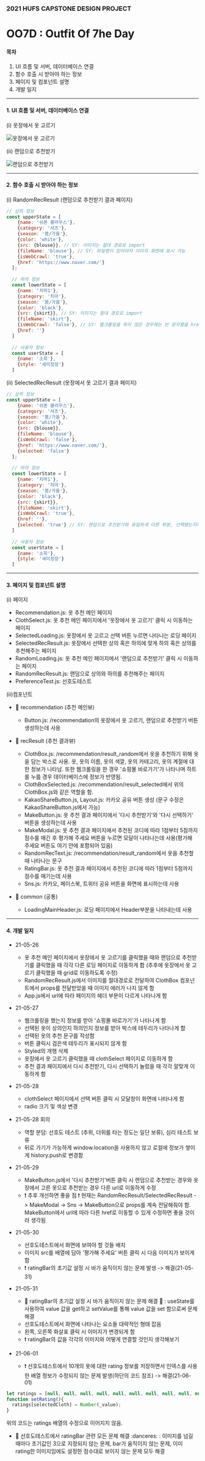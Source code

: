 ### 2021 HUFS CAPSTONE DESIGN PROJECT
# OO7D : Outfit Of 7he Day

#### 목차
1. UI 흐름 및 서버, 데이터베이스 연결
2. 함수 호출 시 받아야 하는 정보
3. 페이지 및 컴포넌트 설명
4. 개발 일지

***

#### 1. UI 흐름 및 서버, 데이터베이스 연결

(i) 옷장에서 옷 고르기

![옷장에서 옷 고르기](https://user-images.githubusercontent.com/38969686/119990213-08ccb380-c003-11eb-94b8-4a8726bdefd2.jpg)

(ii) 랜덤으로 추천받기

![랜덤으로 추천받기](https://user-images.githubusercontent.com/38969686/119990226-0c603a80-c003-11eb-9bea-05af875e02da.jpg)

***

#### 2. 함수 호출 시 받아야 하는 정보

(i) RandomRecResult (랜덤으로 추천받기 결과 페이지)
```javascript
// 상의 정보
const upperState = [
    {name: '쉬폰 블라우스'},
    {category: '셔츠'},
    {season: '봄/가을'},
    {color: 'white'},
    {src: {blouse}}, // SY: 이미지는 절대 경로로 import
    {fileName: 'blouse'}, // SY: 파일명이 있어야지 이미지 화면에 표시 가능
    {isWebCrawl: 'true'},
    {href: 'https://www.naver.com/'}
  ];
  
  // 하의 정보
  const lowerState = [
    {name: '치마1'},
    {category: '치마'},
    {season: '봄/가을'},
    {color: 'black'},
    {src: {skirt}}, // SY: 이미지는 절대 경로로 import
    {fileName: 'skirt'},
    {isWebCrawl: 'false'}, // SY: 웹크롤링을 하지 않은 경우에는 빈 문자열을 href로 받아야 함
    {href: ''}
  ]
  
  // 사용자 정보
  const userState = [
    {name: '소희'},
    {style: '세미정장'}
  ]
  ```

(ii) SelectedRecResult (옷장에서 옷 고르기 결과 페이지)
```javascript
// 상의 정보
const upperState = [
    {name: '쉬폰 블라우스'},
    {category: '셔츠'},
    {season: '봄/가을'},
    {color: 'white'},
    {src: {blouse}},
    {fileName: 'blouse'},
    {isWebCrawl: 'false'},
    {href: 'https://www.naver.com/'},
    {selected: 'false'}
  ];
  
  // 하의 정보
  const lowerState = [
    {name: '치마1'},
    {category: '치마'},
    {season: '봄/가을'},
    {color: 'black'},
    {src: {skirt}},
    {fileName: 'skirt'},
    {isWebCrawl: 'true'},
    {href: ''},
    {selected: 'true'} // SY: 랜덤으로 추천받기와 유일하게 다른 부분, 선택됐는지에 대한 정보 받아야 함
  ]
  
  // 사용자 정보
  const userState = [
    {name: '소희'},
    {style: '세미정장'}
  ]
```

***

#### 3. 페이지 및 컴포넌트 설명
(i) 페이지
- Recommendation.js: 옷 추천 메인 페이지
- ClothSelect.js: 옷 추천 메인 페이지에서 '옷장에서 옷 고르기' 클릭 시 이동하는 페이지
- SelectedLoading.js: 옷장에서 옷 고르고 선택 버튼 누르면 나타나는 로딩 페이지
- SelectedRecResult.js: 옷장에서 선택한 상의 혹은 하의에 맞게 하의 혹은 상의를 추천해주는 페이지
- RandomLoading.js: 옷 추천 메인 페이지에서 '랜덤으로 추천받기' 클릭 시 이동하는 페이지
- RandomRecResult.js: 랜덤으로 상의와 하의를 추천해주는 페이지
- PreferenceTest.js: 선호도테스트 

(ii)컴포넌트
- :seedling: recommendation (추천 메인뷰)
  - Button.js: /recommendation의 옷장에서 옷 고르기, 랜덤으로 추천받기 버튼 생성하는데 사용

- :seedling: recResult (추천 결과뷰)
  - ClothBox.js: /recommendation/result_random에서 옷을 추천하기 위해 옷을 담는 박스로 사용. 옷, 옷의 이름, 옷의 색깔, 옷의 카테고리, 옷의 계절에 대한 정보가 나타남. 또한 웹크롤링을 한 경우 '쇼핑몰 바로가기'가 나타나며 하트를 누를 경우 데이터베이스에 정보가 반영됨.
  - ClothBoxSelected.js: /recommendation/result_selected에서 위의 ClothBox.js와 같은 역할을 함.
  - KakaoShareButton.js, Layout.js: 카카오 공유 버튼 생성 (문구 수정은 KakaoShareButton.js에서 가능)
  - MakeButton.js: 옷 추천 결과 페이지에서 '다시 추천받기'와 '다시 선택하기' 버튼을 생성하는데 사용
  - MakeModal.js: 옷 추천 결과 페이지에서 추천된 코디에 따라 1점부터 5점까지 점수를 매긴 후 평가해 주세요 버튼을 누르면 모달이 나타나는데 사용(평가해 주세요 버튼도 여기 안에 포함되어 있음)
  - RandomRecText.js: /recommendation/result_random에서 옷을 추천할 때 나타나는 문구
  - RatingBar.js: 옷 추천 결과 페이지에서 추천된 코디에 따라 1점부터 5점까지 점수를 매기는데 사용
  - Sns.js: 카카오, 페이스북, 트위터 공유 버튼을 화면에 표시하는데 사용

- :seedling: common (공통)
  - LoadingMainHeader.js: 로딩 페이지에서 Header부분을 나타내는데 사용 

***

#### 4. 개발 일지

- 21-05-26
  - 옷 추천 메인 페이지에서 옷장에서 옷 고르기를 클릭했을 때와 랜덤으로 추천받기를 클릭했을 때 각각 다른 로딩 페이지로 이동하게 함 (추후에 옷장에서 옷 고르기 클릭했을 때 grid로 이동하도록 수정)
  - RandomRecResult.js에서 이미지를 절대경로로 전달하여 ClothBox 컴포넌트에서 props를 전달받았을 때 이미지 에러가 나지 않게 함
  - App.js에서 url에 따라 페이지의 헤더 부분이 다르게 나타나게 함

- 21-05-27
  - 웹크롤링을 했는지 정보를 받아 '쇼핑몰 바로가기'가 나타나게 함
  - 선택된 옷이 상의인지 하의인지 정보를 받아 박스에 테두리가 나타나게 함
  - 선택된 옷의 추천 문구를 작성함
  - 버튼 클릭시 검은색 테두리가 표시되지 않게 함
  - Styled의 개행 삭제
  - 옷장에서 옷 고르기 클릭했을 때 clothSelect 페이지로 이동하게 함
  - 추천 결과 페이지에서 다시 추천받기, 다시 선택하기 눌렀을 때 각각 알맞게 이동하게 함

- 21-05-28
  - clothSelect 페이지에서 선택 버튼 클릭 시 모달창이 화면에 나타나게 함
  - radio 크기 및 색상 변경

- 21-05-28 회의
  - 역할 분담: 선호도 테스트 (추위, 더위를 타는 정도는 일단 보류), 심리 테스트 보류
  - 뒤로 가기가 가능하게 window.location을 사용하지 않고 로컬에 정보가 쌓이게 history.push로 변경함

- 21-05-29
  - MakeButton.js에서 '다시 추천받기'버튼 클릭 시 랜덤으로 추천받는 경우와 옷장에서 고른 옷으로 추천받는 경우 다른 url로 이동하게 수정
  - :exclamation: 추후 개선하면 좋을 점 :exclamation: 현재는 RandomRecResult/SelectedRecResult -> MakeModal -> Sns -> MakeButton으로 props를 계속 전달해줘야 함. MakeButton에서 url에 따라 다른 href로 이동할 수 있게 수정하면 좋을 것이라 생각됨 

- 21-05-30
  - 선호도테스트에서 화면에 보여야 할 것들 배치
  - 이미지 src를 배열에 담아 '평가해 주세요' 버튼 클릭 시 다음 이미지가 보이게 함
  -  :exclamation: ratingBar의 초기값 설정 시 바가 움직이지 않는 문제 발생 -> 해결(21-05-31)

- 21-05-31
  - :dancers: ratingBar의 초기값 설정 시 바가 움직이지 않는 문제 해결 :dancers: : useState를 사용하여 value 값을 get하고 setValue를 통해 value 값을 set 함으로써 문제 해결
  - 선호도테스트에서 화면에 나타나는 요소들 대략적인 형태 잡음
  - 왼쪽, 오른쪽 화살표 클릭 시 이미지가 변경되게 함
  - :exclamation: ratingBar의 값을 각각의 이미지와 어떻게 연결할 것인지 생각해보기

- 21-06-01
  - :exclamation: 선호도테스트에서 10개의 옷에 대한 rating 정보를 저장하면서 인덱스를 사용한 배열 정보가 수정되지 않는 문제 발생(하단의 코드 참조) -> 해결(21-06-01)
```javascript
let ratings = [null, null, null, null, null, null, null, null, null, null];
function setRating(){
  ratings[selectedCloth] = Number(_value);
}
```
위의 코드는 ratings 배열의 수정으로 이어지지 않음.
  - :dancers: 선호도테스트에서 ratingBar 관련 모든 문제 해결 :danceres: : 이미지를 넘길 때마다 초기값인 3으로 지정되지 않는 문제, bar가 움직이지 않는 문제, 이미 rating한 이미지임에도 설정한 점수대로 보이지 않는 문제 모두 해결
